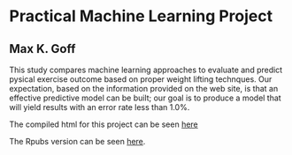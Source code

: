 # Practical Machine Learning Project
## Max K. Goff

This study compares machine learning approaches to evaluate and predict pysical exercise outcome based on proper weight lifting technques. Our expectation, based on the information provided on the web site, is that an effective predictive model can be built; our goal is to produce a model that will yield results with an error rate less than 1.0%.

The compiled html for this project can be seen [here](http://maxgoff.github.io/datasciencecoursera/)

The Rpubs version can be seen [here](http://rpubs.com/maxgoff/102972).


